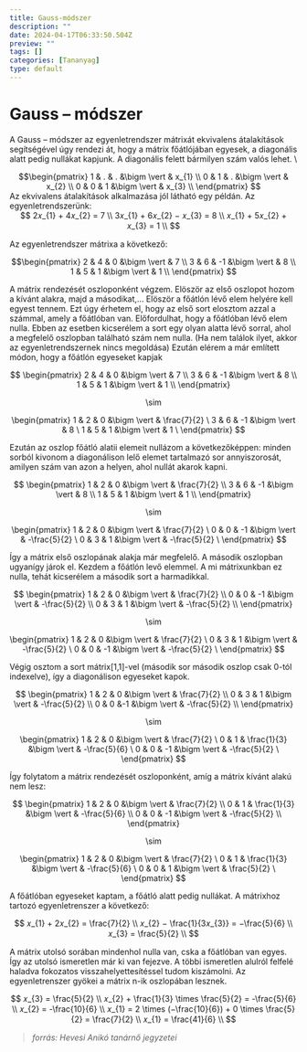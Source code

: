 ```yaml
---
title: Gauss-módszer
description: ""
date: 2024-04-17T06:33:50.504Z
preview: ""
tags: []
categories: [Tananyag]
type: default
---
```


<script src="https://cdn.mathjax.org/mathjax/latest/MathJax.js?config=TeX-AMS-MML_HTMLorMML" type="text/javascript"></script>

# Gauss – módszer



A Gauss – módszer az egyenletrendszer mátrixát ekvivalens átalakítások segítségével úgy
rendezi át, hogy a mátrix főátlójában egyesek, a diagonális alatt pedig nullákat kapjunk. A diagonális
felett bármilyen szám valós lehet. \

<center>
$$\begin{pmatrix}
    1 & . & . &\bigm \vert   & x_{1} \\
    0 & 1 & . &\bigm \vert & x_{2} \\
    0 & 0 & 1 &\bigm \vert & x_{3} \\
\end{pmatrix}
 $$
</center>
Az ekvivalens átalakítások alkalmazása jól látható egy példán. Az egyenletrendszerünk:
<center>
$$
2𝑥_{1} + 4𝑥_{2} = 7 \\
3𝑥_{1} + 6𝑥_{2} − 𝑥_{3} = 8 \\
𝑥_{1} + 5𝑥_{2} + 𝑥_{3} = 1 \\
$$
</center>

   Az egyenletrendszer mátrixa a következő:

<center>
$$\begin{pmatrix}
    2 & 4 & 0 &\bigm \vert   & 7 \\
    3 & 6 & -1 &\bigm \vert & 8 \\
    1 & 5 & 1 &\bigm \vert & 1 \\
\end{pmatrix}
 $$
</center>

A mátrix rendezését oszloponként végzem. Elöször az első oszlopot hozom a kívánt alakra,
majd a másodikat,…
Elöször a főátlón lévő elem helyére kell egyest tennem. Ezt úgy érhetem el, hogy az első sort
elosztom azzal a számmal, amely a főátlóban van. Előfordulhat, hogy a főátlóban lévő elem nulla.
Ebben az esetben kicserélem a sort egy olyan alatta lévő sorral, ahol a megfelelő oszlopban található
szám nem nulla. (Ha nem találok ilyet, akkor az egyenletrendszernek nincs megoldása) Ezután elérem
a már említett módon, hogy a főátlón egyeseket kapjak

<center>
$$
\begin{pmatrix}
    2 & 4 & 0 &\bigm \vert   & 7 \\
    3 & 6 & -1 &\bigm \vert & 8 \\
    1 & 5 & 1 &\bigm \vert & 1 \\
\end{pmatrix}
 

\sim

\begin{pmatrix}
    1 & 2 & 0 &\bigm \vert   & \frac{7}{2} \\
    3 & 6 & -1 &\bigm \vert & 8 \\
    1 & 5 & 1 &\bigm \vert & 1 \\
\end{pmatrix}
$$
</center>

Ezután az oszlop főátló alatii elemeit nullázom a következőképpen: minden sorból kivonom a
diagonálison lelő elemet tartalmazó sor annyiszorosát, amilyen szám van azon a helyen, ahol nullát
akarok kapni.

<center>
$$
\begin{pmatrix}
    1 & 2 & 0 &\bigm \vert   & \frac{7}{2} \\
    3 & 6 & -1 &\bigm \vert & 8 \\
    1 & 5 & 1 &\bigm \vert & 1 \\
\end{pmatrix}
 

\sim

\begin{pmatrix}
    1 & 2 & 0 &\bigm \vert  & \frac{7}{2} \\
    0 & 0 & -1 &\bigm \vert & -\frac{5}{2} \\
    0 & 3 & 1 &\bigm \vert & -\frac{5}{2} \\
\end{pmatrix}
$$
</center>

Így a mátrix első oszlopának alakja már megfelelő. A második oszlopban ugyanígy járok el.
Kezdem a főátlón levő elemmel. A mi mátrixunkban ez nulla, tehát kicserélem a második sort a
harmadikkal.

<center>
$$
\begin{pmatrix}
    1 & 2 & 0 &\bigm \vert   & \frac{7}{2} \\
    0 & 0 & -1 &\bigm \vert & -\frac{5}{2} \\
    0 & 3 & 1 &\bigm \vert & -\frac{5}{2} \\
\end{pmatrix}
 

\sim

\begin{pmatrix}
    1 & 2 & 0 &\bigm \vert  & \frac{7}{2} \\
    0 & 3 & 1 &\bigm \vert & -\frac{5}{2} \\
    0 & 0 & -1 &\bigm \vert & -\frac{5}{2} \\
\end{pmatrix}
$$
</center>


Végig osztom a sort mátrix[1,1]-vel (második sor második oszlop csak 0-tól indexelve), így a
diagonálison egyeseket kapok.

<center>
$$
\begin{pmatrix}
    1 & 2 & 0 &\bigm \vert   & \frac{7}{2} \\
    0 & 3 & 1 &\bigm \vert & -\frac{5}{2} \\
    0 & 0 &-1 &\bigm \vert & -\frac{5}{2} \\
\end{pmatrix}
 

\sim

\begin{pmatrix}
    1 & 2 & 0 &\bigm \vert  & \frac{7}{2} \\
    0 & 1 & \frac{1}{3} &\bigm \vert & -\frac{5}{6} \\
    0 & 0 & -1 &\bigm \vert & -\frac{5}{2} \\
\end{pmatrix}
$$
</center>

Így folytatom a mátrix rendezését oszloponként, amíg a mátrix kívánt alakú nem lesz:

<center>
$$
\begin{pmatrix}
    1 & 2 & 0 &\bigm \vert  & \frac{7}{2} \\
    0 & 1 & \frac{1}{3} &\bigm \vert & -\frac{5}{6} \\
    0 & 0 & -1 &\bigm \vert & -\frac{5}{2} \\
\end{pmatrix}
 

\sim

\begin{pmatrix}
    1 & 2 & 0 &\bigm \vert  & \frac{7}{2} \\
    0 & 1 & \frac{1}{3} &\bigm \vert & -\frac{5}{6} \\
    0 & 0 & 1 &\bigm \vert & \frac{5}{2} \\
\end{pmatrix}
$$
</center>

A főátlóban egyeseket kaptam, a főátló alatt pedig nullákat. A mátrixhoz tartozó egyenletrenszer a
következő:

$$
𝑥_{1} + 2𝑥_{2} = \frac{7}{2} \\
𝑥_{2} − \frac{1}{3𝑥_{3}} = −\frac{5}{6} \\
𝑥_{3} = \frac{5}{2} \\ 
$$

A mátrix utolsó sorában mindenhol nulla van, cska a főátlóban van egyes. Így az utolsó ismeretlen már
ki van fejezve. A többi ismeretlen alulról felfelé haladva fokozatos visszahelyettesítéssel tudom
kiszámolni. Az egyenletrenszer gyökei a mátrix n-ik oszlopában lesznek.

$$
𝑥_{3} = \frac{5}{2} \\
𝑥_{2} + \frac{1}{3} \times \frac{5}{2} = -\frac{5}{6} \\
𝑥_{2} = -\frac{10}{6} \\
𝑥_{1} = 2 \times (−\frac{10}{6}) + 0 \times \frac{5}{2} = \frac{7}{2} \\
𝑥_{1} = \frac{41}{6} \\
$$

> *forrás: Hevesi Anikó tanárnő jegyzetei*